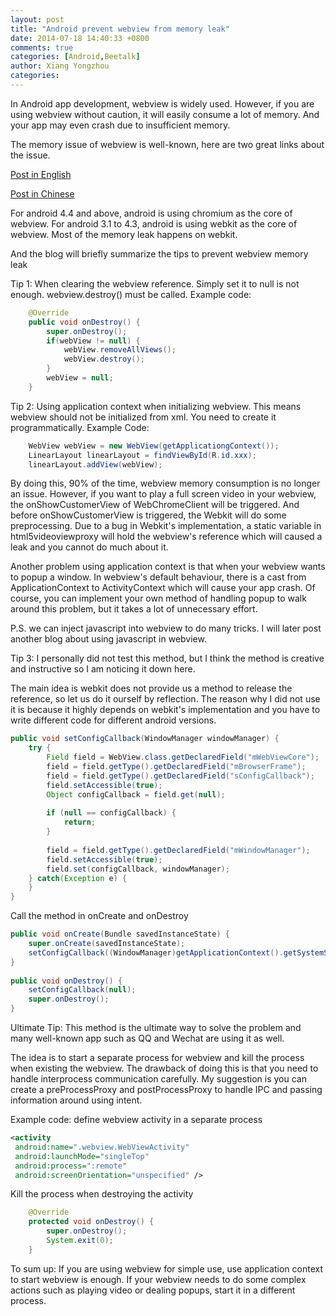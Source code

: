 ```yaml
---
layout: post
title: "Android prevent webview from memory leak"
date: 2014-07-18 14:40:33 +0800
comments: true
categories: [Android,Beetalk]
author: Xiang Yongzhou
categories: 
---
```


In Android app development, webview is widely used.  However, if you are using webview without caution, it will easily consume a lot of memory.  And your app may even crash due to insufficient memory.

The memory issue of webview is well-known, here are two great links about the issue. 

[Post in English](http://stackoverflow.com/questions/3130654/memory-leak-in-webview)

[Post in Chinese](http://my.oschina.net/zhibuji/blog/100580)

For android 4.4 and above, android is using chromium as the core of webview. For android 3.1 to 4.3, android is using webkit as the core of webview. Most of the memory leak happens on webkit. 

And the blog will briefly summarize the tips to prevent webview memory leak 

Tip 1:
When clearing the webview reference. Simply set it to null is not enough. webview.destroy() must be called.
Example code:
```java
    @Override
    public void onDestroy() {
        super.onDestroy();
        if(webView != null) {
            webView.removeAllViews();
            webView.destroy();
        }
        webView = null;
    }
```

Tip 2:
Using application context when initializing webview. This means webview should not be initialized from xml. You need to create it programmatically.
Example Code:
```java
    WebView webView = new WebView(getApplicationgContext()); 
    LinearLayout linearLayout = findViewById(R.id.xxx); 
    linearLayout.addView(webView);
```
By doing this, 90% of the time, webview memory consumption is no longer an issue. However, if you want to play a full screen video in your webview, the onShowCustomerView of WebChromeClient will be triggered. And before onShowCustomerView is triggered, the Webkit will do some preprocessing. Due to a bug in Webkit's implementation, a static variable in html5videoviewproxy will hold the webview's reference which will caused a leak and you cannot do much about it. 

Another problem using application context is that when your webview wants to popup a window. In webview's default behaviour, there is a cast from ApplicationContext to ActivityContext which will cause your app crash. Of course, you can implement your own method of handling popup to walk around this problem, but it takes a lot of unnecessary effort.

P.S. we can inject javascript into webview to do many tricks. I will later post another blog about using javascript in webview.

Tip 3:
I personally did not test this method, but I think the method is creative and instructive so I am noticing it down here.

The main idea is webkit does not provide us a method to release the reference, so let us do it ourself by reflection. The reason why I did not use it is because it highly depends on webkit's implementation and you have to write different code for different android versions.

```java
public void setConfigCallback(WindowManager windowManager) {
    try {
        Field field = WebView.class.getDeclaredField("mWebViewCore");
        field = field.getType().getDeclaredField("mBrowserFrame");
        field = field.getType().getDeclaredField("sConfigCallback");
        field.setAccessible(true);
        Object configCallback = field.get(null);
 
        if (null == configCallback) {
            return;
        }
 
        field = field.getType().getDeclaredField("mWindowManager");
        field.setAccessible(true);
        field.set(configCallback, windowManager);
    } catch(Exception e) {
    }
}
```
Call the method in onCreate and onDestroy
```java
public void onCreate(Bundle savedInstanceState) {
    super.onCreate(savedInstanceState);
    setConfigCallback((WindowManager)getApplicationContext().getSystemService(Context.WINDOW_SERVICE));
}
 
public void onDestroy() {
    setConfigCallback(null);
    super.onDestroy();
}
```

Ultimate Tip:
This method is the ultimate way to solve the problem and many well-known app such as QQ and Wechat are using it as well. 

The idea is to start a separate process for webview and kill the process when existing the webview. The drawback of doing this is that you need to handle interprocess communication carefully. My suggestion is you can create a preProcessProxy and postProcessProxy to handle IPC and passing information around using intent.

Example code:
define webview activity in a separate process

```xml
<activity
 android:name=".webview.WebViewActivity"
 android:launchMode="singleTop"
 android:process=":remote"
 android:screenOrientation="unspecified" />
``` 

Kill the process when destroying the activity

```java
    @Override
    protected void onDestroy() {
        super.onDestroy();
        System.exit(0);
    }
```

To sum up:
If you are using webview for simple use, use application context to start webview is enough.
If your webview needs to do some complex actions such as playing video or dealing popups, start it in a different process.

